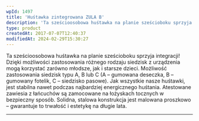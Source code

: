 ```yaml
---
wpId: 1497
title: 'Huśtawka zintegrowana ZULA B'
description: 'Ta sześcioosobowa huśtawka na planie sześcioboku sprzyja integracji! Dzięki możliwości zastosowania różnego rodzaju siedzisk z urządzenia mogą korzystać zarówno młodsze, jak i starsze dzieci. Możliwość zastosowania siedzisk typu A, B lub C (A – gumowana deseczka, B – gumowany fotelik, C – siedzisko pasowe). Jak wszystkie nasze huśtawki, jest stabilna nawet podczas najbardziej energicznego huśtania. ...'
type: product
createdAt: 2017-07-07T12:40:37
modifiedAt: 2024-02-29T15:30:27
---
```



Ta sześcioosobowa huśtawka na planie sześcioboku sprzyja integracji! Dzięki możliwości zastosowania różnego rodzaju siedzisk z urządzenia mogą korzystać zarówno młodsze, jak i starsze dzieci. Możliwość zastosowania siedzisk typu A, B lub C (A – gumowana deseczka, B – gumowany fotelik, C – siedzisko pasowe). Jak wszystkie nasze huśtawki, jest stabilna nawet podczas najbardziej energicznego huśtania. Atestowane zawiesia z łańcuchów są zamocowane na łożyskach tocznych w bezpieczny sposób. Solidna, stalowa konstrukcja jest malowana proszkowo – gwarantuje to trwałość i estetykę na długie lata.

* * *